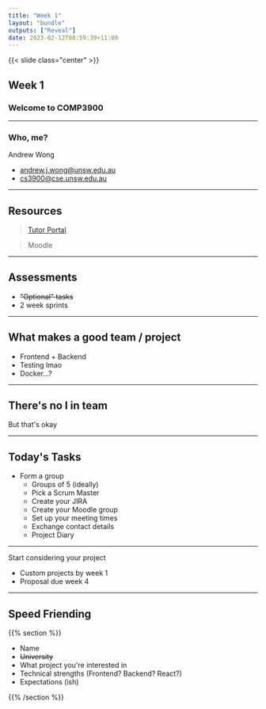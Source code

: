 ```yaml
---
title: "Week 1"
layout: "bundle"
outputs: ["Reveal"]
date: 2023-02-12T08:59:39+11:00
---
```


{{< slide class="center" >}}

## Week 1

### Welcome to COMP3900

---

### Who, me?

Andrew Wong

* andrew.j.wong@unsw.edu.au
* cs3900@cse.unsw.edu.au

---

## Resources

> [Tutor Portal](https://featherbear.cc/tutoring-unsw/resources)

> Moodle

---

## Assessments

* <s>"Optional" tasks</s>
* 2 week sprints

---

## What makes a good team / project

* Frontend + Backend
* Testing lmao
* Docker...?

---

## There's no I in team

But that's okay

---

## Today's Tasks

* Form a group
  * Groups of 5 (ideally)
  * Pick a Scrum Master
  * Create your JIRA
  * Create your Moodle group
  * Set up your meeting times
  * Exchange contact details
  * Project Diary

---

Start considering your project

* Custom projects by week 1
* Proposal due week 4

---

## Speed Friending

{{% section %}}

* Name
* <s>University</s>
* What project you're interested in
* Technical strengths (Frontend? Backend? React?)
* Expectations (ish)

{{% /section %}}
